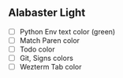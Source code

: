 ## Alabaster Light

- [ ] Python Env text color (green)
- [ ] Match Paren color
- [ ] Todo color
- [ ] Git, Signs colors
- [ ] Wezterm Tab color
